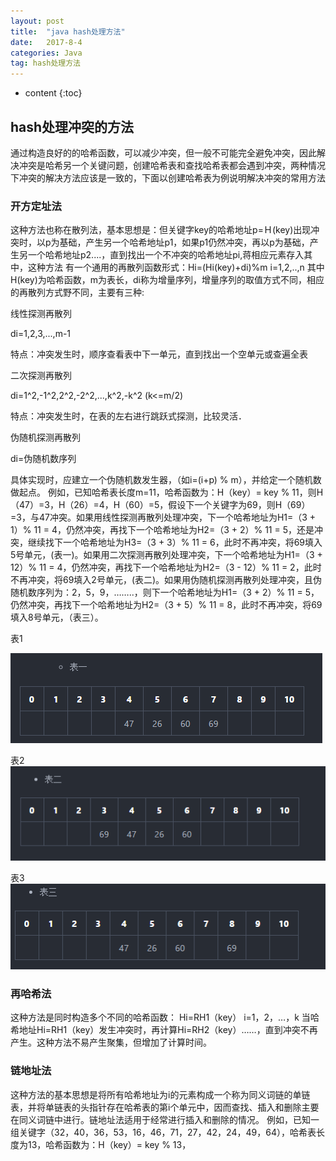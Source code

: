 ```yaml
---
layout: post
title:  "java hash处理方法"
date:   2017-8-4
categories: Java
tag: hash处理方法
---
```



* content
{:toc}


## hash处理冲突的方法

通过构造良好的的哈希函数，可以减少冲突，但一般不可能完全避免冲突，因此解决冲突是哈希另一个关键问题，创建哈希表和查找哈希表都会遇到冲突，两种情况下冲突的解决方法应该是一致的，下面以创建哈希表为例说明解决冲突的常用方法
### 开方定址法

这种方法也称在散列法，基本思想是：但关键字key的哈希地址p=Ｈ(key)出现冲突时，以p为基础，产生另一个哈希地址p1，如果p1仍然冲突，再以p为基础，产生另一个哈希地址p2....，直到找出一个不冲突的哈希地址pi,蒋相应元素存入其中，这种方法 有一个通用的再散列函数形式：Hi=(Hi(key)+di)%m i=1,2,..,n 其中H(key)为哈希函数，m为表长，di称为增量序列，增量序列的取值方式不同，相应的再散列方式野不同，主要有三种:

线性探测再散列

di=1,2,3,...,m-1

特点：冲突发生时，顺序查看表中下一单元，直到找出一个空单元或查遍全表

二次探测再散列

di=1^2,-1^2,2^2,-2^2,...,k^2,-k^2 (k<=m/2)

特点：冲突发生时，在表的左右进行跳跃式探测，比较灵活．

伪随机探测再散列

di=伪随机数序列

具体实现时，应建立一个伪随机数发生器，（如i=(i+p) % m），并给定一个随机数做起点。 例如，已知哈希表长度m=11，哈希函数为：H（key）= key % 11，则H（47）=3，H（26）=4，H（60）=5，假设下一个关键字为69，则H（69）=3，与47冲突。如果用线性探测再散列处理冲突，下一个哈希地址为H1=（3 + 1）% 11 = 4，仍然冲突，再找下一个哈希地址为H2=（3 + 2）% 11 = 5，还是冲突，继续找下一个哈希地址为H3=（3 + 3）% 11 = 6，此时不再冲突，将69填入5号单元，(表一)。如果用二次探测再散列处理冲突，下一个哈希地址为H1=（3 + 12）% 11 = 4，仍然冲突，再找下一个哈希地址为H2=（3 - 12）% 11 = 2，此时不再冲突，将69填入2号单元，(表二)。如果用伪随机探测再散列处理冲突，且伪随机数序列为：2，5，9，……..，则下一个哈希地址为H1=（3 + 2）% 11 = 5，仍然冲突，再找下一个哈希地址为H2=（3 + 5）% 11 = 8，此时不再冲突，将69填入8号单元，（表三）。

表1

![1](../styles/images/0-0.png)

表2
![2](../styles/images/0-1.png)

表3
![3](../styles/images/0-2.png)

### 再哈希法

这种方法是同时构造多个不同的哈希函数： Hi=RH1（key） i=1，2，…，k 当哈希地址Hi=RH1（key）发生冲突时，再计算Hi=RH2（key）……，直到冲突不再产生。这种方法不易产生聚集，但增加了计算时间。

### 链地址法

这种方法的基本思想是将所有哈希地址为i的元素构成一个称为同义词链的单链表，并将单链表的头指针存在哈希表的第i个单元中，因而查找、插入和删除主要在同义词链中进行。链地址法适用于经常进行插入和删除的情况。 例如，已知一组关键字（32，40，36，53，16，46，71，27，42，24，49，64），哈希表长度为13，哈希函数为：H（key）= key % 13，
